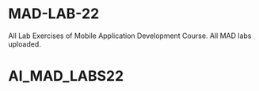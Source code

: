 # MAD-LAB-22
All Lab Exercises of Mobile Application Development Course.
All MAD labs uploaded.
# AI_MAD_LABS22
